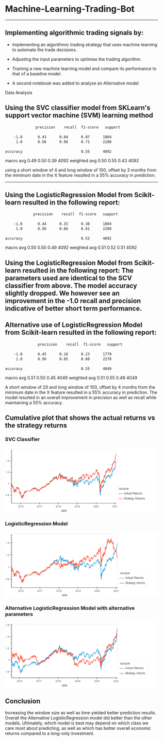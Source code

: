 # Machine-Learning-Trading-Bot

---
## Implementing algorithmic trading signals by:

* Implementing an algorithmic trading strategy that uses machine learning to automate the trade decisions.

* Adjusting the input parameters to optimise the trading algorithm.

* Training a new machine learning model and compare its performance to that of a baseline model.
* A second notebook was added to analyse an Alternative model

Data Analysis

## Using the SVC classifier model from SKLearn's support vector machine (SVM) learning method
                  precision    recall  f1-score   support

        -1.0       0.43      0.04      0.07      1804
         1.0       0.56      0.96      0.71      2288

    accuracy                           0.55      4092
   macro avg       0.49      0.50      0.39      4092
weighted avg       0.50      0.55      0.43      4092

using a short window of 4 and long window of 100, offset by 3 months from the minimum date in the X feature resulted in a 55% accuracy in prediction. 


---

## Using the LogisticRegression Model from Scikit-learn resulted in the following report: 

                 precision    recall  f1-score   support

        -1.0       0.44      0.33      0.38      1804
         1.0       0.56      0.66      0.61      2288

    accuracy                           0.52      4092
   macro avg       0.50      0.50      0.49      4092
    weighted avg       0.51      0.52      0.51      4092

Using the LogisticRegression Model from Scikit-learn resulted in the following report: 
The parameters used are identical to the SCV classifier from above. The model accuracy slightly dropped. We however see an improvement in the -1.0 recall and precision indicative of better short term performance.
---

## Alternative use of LogisticRegression Model from Scikit-learn resulted in the following report:

                   precision    recall  f1-score   support

        -1.0       0.45      0.16      0.23      1779
         1.0       0.56      0.85      0.68      2270

    accuracy                           0.55      4049
   macro avg       0.51      0.50      0.45      4049
weighted avg       0.51      0.55      0.48      4049

A short window of 20 and long window of 100, offset by 4 months from the minimum date in the X feature resulted in a 55% accuracy in prediction. The model resulted in an overall improvement in precision as well as recall while maintaining a 55% accuracy. 

## Cumulative plot that shows the actual returns vs the strategy returns

### SVC Classifier
![Image](plot1.png)


### LogisticRegression Model
![Image](plot2.png)


### Alternative LogisticRegression Model with alternative parameters
![Image](plot3.png)


## Conclusion 
Increasing the window size as well as time yielded better prediction results. Overall the Alternative LogisticRegression model did better than the other models. Ultimately, which model is best may depend on which class we care most about predicting, as well as which has better overall economic returns compared to a long-only investment.
